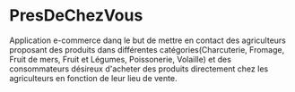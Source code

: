 # PresDeChezVous
Application e-commerce danq le but de mettre en contact des agriculteurs proposant des produits dans 
différentes catégories(Charcuterie, Fromage, Fruit de mers, Fruit et Légumes, Poissonerie, Volaille)
et des consommateurs désireux d'acheter des produits directement chez les agriculteurs en fonction de leur lieu de vente.
